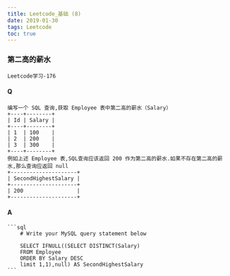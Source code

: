 ```yaml
---
title: Leetcode_基础 (8)
date: 2019-01-30
tags: Leetcode
toc: true
---
```


### 第二高的薪水
    Leetcode学习-176

<!-- more -->

#### Q
    编写一个 SQL 查询,获取 Employee 表中第二高的薪水（Salary）
    +----+--------+
    | Id | Salary |
    +----+--------+
    | 1  | 100    |
    | 2  | 200    |
    | 3  | 300    |
    +----+--------+
    例如上述 Employee 表,SQL查询应该返回 200 作为第二高的薪水.如果不存在第二高的薪水,那么查询应返回 null
    +---------------------+
    | SecondHighestSalary |
    +---------------------+
    | 200                 |
    +---------------------+

#### A
    ```sql
        # Write your MySQL query statement below

        SELECT IFNULL((SELECT DISTINCT(Salary) 
        FROM Employee
        ORDER BY Salary DESC
        limit 1,1),null) AS SecondHighestSalary
    ```
